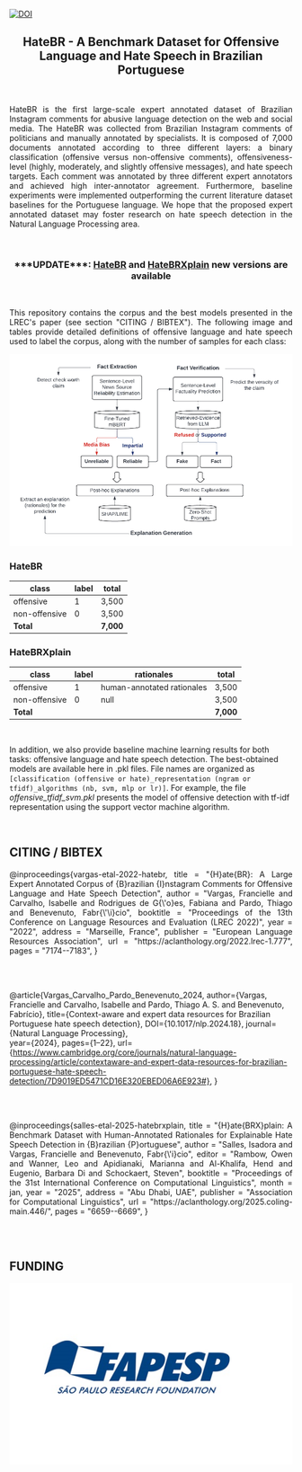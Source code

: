 [![DOI](https://zenodo.org/badge/DOI/10.5281/zenodo.7681302.svg)](https://doi.org/10.5281/zenodo.10794024)

<h2 align="center"> HateBR - A Benchmark Dataset for Offensive Language and Hate Speech in Brazilian Portuguese </h2>  

</br>
<p align="justify"> HateBR is the first large-scale expert annotated dataset of Brazilian Instagram comments for abusive language detection on the web and social media. The HateBR was collected from Brazilian Instagram comments of politicians and manually annotated by specialists. It is composed of 7,000 documents annotated according to three different layers: a binary classification (offensive versus non-offensive comments), offensiveness-level (highly, moderately, and slightly offensive messages), and hate speech targets. Each comment was annotated by three different expert annotators and achieved high inter-annotator agreement. Furthermore, baseline experiments were implemented outperforming the current literature dataset baselines for the Portuguese language. We hope that the proposed expert annotated dataset may foster research on hate speech detection in the Natural Language Processing area. </p>

</br>
<h3 align="center">***UPDATE***: <u>HateBR</u> and <u>HateBRXplain</u> new versions are available</h3> 
</br>
  
<p align="justify"> This repository contains the corpus and the best models presented in the LREC's paper (see section "CITING / BIBTEX"). 
The following image and tables provide detailed definitions of offensive language and hate speech used to label the corpus, along with the number of samples for each class:

 ![SSC-logo-300x171](https://github.com/franciellevargas/franciellevargas.github.io/blob/5a2d7baf37291cc83a10632b11c3341e44358fe7/img/selfar.png)


### HateBR 
<div align="center">

| class         | label | total  |
|--------------|-------|--------|
| offensive    | 1     | 3,500  |
| non-offensive | 0    | 3,500  |
| **Total**    |       | **7,000** |

</div>

### HateBRXplain 

<div align="center">

| class         | label | rationales                     | total  |
|--------------|-------|--------------------------------|--------|
| offensive    | 1     | human-annotated rationales    | 3,500  |
| non-offensive | 0    | null                          | 3,500  |
| **Total**    |       |                                | **7,000** |

</div>


</br>

In addition, we also provide baseline machine learning results for both tasks: offensive language and hate speech detection. The best-obtained models are available here in .pkl files. File names are organized as `[classification (offensive or hate)_representation (ngram or tfidf)_algorithms (nb, svm, mlp or lr)]`. For example, the file *offensive_tfidf_svm.pkl* presents the model of offensive detection with tf-idf representation using the support vector machine algorithm.

</br>


<h2 align="left"> CITING / BIBTEX </h2>

<p align="justify">
  @inproceedings{vargas-etal-2022-hatebr,
    title = "{H}ate{BR}: A Large Expert Annotated Corpus of {B}razilian {I}nstagram Comments for Offensive Language and Hate Speech Detection",
    author = "Vargas, Francielle  and
      Carvalho, Isabelle  and
      Rodrigues de G{\'o}es, Fabiana  and
      Pardo, Thiago  and
      Benevenuto, Fabr{\'\i}cio",
    booktitle = "Proceedings of the 13th Conference on Language Resources and Evaluation (LREC 2022)",
    year = "2022",
    address = "Marseille, France",
    publisher = "European Language Resources Association",
    url = "https://aclanthology.org/2022.lrec-1.777",
    pages = "7174--7183",
    }
</p>

<br></br>

 @article{Vargas_Carvalho_Pardo_Benevenuto_2024, 
 author={Vargas, Francielle and Carvalho, Isabelle and Pardo, Thiago A. S. and Benevenuto, Fabrício},
 title={Context-aware and expert data resources for Brazilian Portuguese hate speech detection}, 
 DOI={10.1017/nlp.2024.18}, 
 journal={Natural Language Processing},  
 year={2024}, 
 pages={1–22},
 url={https://www.cambridge.org/core/journals/natural-language-processing/article/contextaware-and-expert-data-resources-for-brazilian-portuguese-hate-speech-detection/7D9019ED5471CD16E320EBED06A6E923#},
 } 
 <div></div>

<br></br>

<p align="justify">
@inproceedings{salles-etal-2025-hatebrxplain,
    title = "{H}ate{BRX}plain: A Benchmark Dataset with Human-Annotated Rationales for Explainable Hate Speech Detection in {B}razilian {P}ortuguese",
    author = "Salles, Isadora  and
      Vargas, Francielle  and
      Benevenuto, Fabr{\'i}cio",
    editor = "Rambow, Owen  and
      Wanner, Leo  and
      Apidianaki, Marianna  and
      Al-Khalifa, Hend  and
      Eugenio, Barbara Di  and
      Schockaert, Steven",
    booktitle = "Proceedings of the 31st International Conference on Computational Linguistics",
    month = jan,
    year = "2025",
    address = "Abu Dhabi, UAE",
    publisher = "Association for Computational Linguistics",
    url = "https://aclanthology.org/2025.coling-main.446/",
    pages = "6659--6669",
}
</p>

<br></br>

<h2 align="left"> FUNDING </h2>

![SSC-logo-300x171](https://github.com/franciellevargas/franciellevargas.github.io/blob/fc03a6672ab2937e413e4508a5061abed4a66098/img/fapesp.jpg)

</br>
